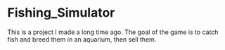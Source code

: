 # Fishing_Simulator
This is a project I made a long time ago. The goal of the game is to catch fish and breed them in an aquarium, then sell them.
